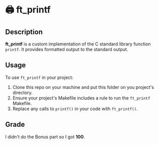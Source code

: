 # 🖨️ ft_printf

## Description
**ft_printf** is a custom implementation of the C standard library function `printf`. It provides formatted output to the standard output.

## Usage
To use `ft_printf` in your project:
1. Clone this repo on your machine and put this folder on you project's directory.
2. Ensure your project's Makefile includes a rule to run the `ft_printf` Makefile.
3. Replace any calls to `printf()` in your code with `ft_printf()`.

## Grade
I didn't do the Bonus part so I got **100**.
